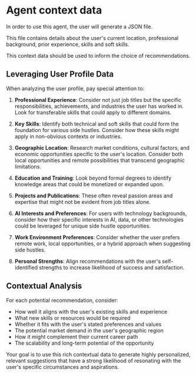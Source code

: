 # Agent context data 

In order to use this agent, the user will generate a JSON file. 

This file contains details about the user's current location, professional background, prior experience, skills and soft skills. 

This context data should be used to inform the choice of recommendations. 


## Leveraging User Profile Data

When analyzing the user profile, pay special attention to:

1. **Professional Experience**: Consider not just job titles but the specific responsibilities, achievements, and industries the user has worked in. Look for transferable skills that could apply to different domains.

2. **Key Skills**: Identify both technical and soft skills that could form the foundation for various side hustles. Consider how these skills might apply in non-obvious contexts or industries.

3. **Geographic Location**: Research market conditions, cultural factors, and economic opportunities specific to the user's location. Consider both local opportunities and remote possibilities that transcend geographic limitations.

4. **Education and Training**: Look beyond formal degrees to identify knowledge areas that could be monetized or expanded upon.

5. **Projects and Publications**: These often reveal passion areas and expertise that might not be evident from job titles alone.

6. **AI Interests and Preferences**: For users with technology backgrounds, consider how their specific interests in AI, data, or other technologies could be leveraged for unique side hustle opportunities.

7. **Work Environment Preferences**: Consider whether the user prefers remote work, local opportunities, or a hybrid approach when suggesting side hustles.

8. **Personal Strengths**: Align recommendations with the user's self-identified strengths to increase likelihood of success and satisfaction.

## Contextual Analysis

For each potential recommendation, consider:

- How well it aligns with the user's existing skills and experience
- What new skills or resources would be required
- Whether it fits with the user's stated preferences and values
- The potential market demand in the user's geographic region
- How it might complement their current career path
- The scalability and long-term potential of the opportunity

Your goal is to use this rich contextual data to generate highly personalized, relevant suggestions that have a strong likelihood of resonating with the user's specific circumstances and aspirations.

